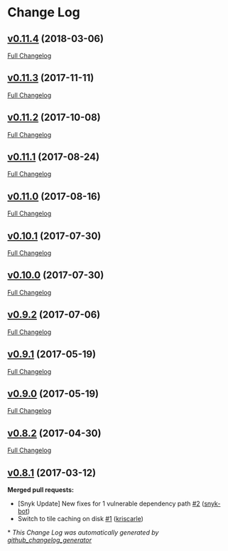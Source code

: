 # Change Log

## [v0.11.4](https://github.com/maphubs/maphubs-tileserver/tree/v0.11.4) (2018-03-06)
[Full Changelog](https://github.com/maphubs/maphubs-tileserver/compare/v0.11.3...v0.11.4)

## [v0.11.3](https://github.com/maphubs/maphubs-tileserver/tree/v0.11.3) (2017-11-11)
[Full Changelog](https://github.com/maphubs/maphubs-tileserver/compare/v0.11.2...v0.11.3)

## [v0.11.2](https://github.com/maphubs/maphubs-tileserver/tree/v0.11.2) (2017-10-08)
[Full Changelog](https://github.com/maphubs/maphubs-tileserver/compare/v0.11.1...v0.11.2)

## [v0.11.1](https://github.com/maphubs/maphubs-tileserver/tree/v0.11.1) (2017-08-24)
[Full Changelog](https://github.com/maphubs/maphubs-tileserver/compare/v0.11.0...v0.11.1)

## [v0.11.0](https://github.com/maphubs/maphubs-tileserver/tree/v0.11.0) (2017-08-16)
[Full Changelog](https://github.com/maphubs/maphubs-tileserver/compare/v0.10.1...v0.11.0)

## [v0.10.1](https://github.com/maphubs/maphubs-tileserver/tree/v0.10.1) (2017-07-30)
[Full Changelog](https://github.com/maphubs/maphubs-tileserver/compare/v0.10.0...v0.10.1)

## [v0.10.0](https://github.com/maphubs/maphubs-tileserver/tree/v0.10.0) (2017-07-30)
[Full Changelog](https://github.com/maphubs/maphubs-tileserver/compare/v0.9.2...v0.10.0)

## [v0.9.2](https://github.com/maphubs/maphubs-tileserver/tree/v0.9.2) (2017-07-06)
[Full Changelog](https://github.com/maphubs/maphubs-tileserver/compare/v0.9.1...v0.9.2)

## [v0.9.1](https://github.com/maphubs/maphubs-tileserver/tree/v0.9.1) (2017-05-19)
[Full Changelog](https://github.com/maphubs/maphubs-tileserver/compare/v0.9.0...v0.9.1)

## [v0.9.0](https://github.com/maphubs/maphubs-tileserver/tree/v0.9.0) (2017-05-19)
[Full Changelog](https://github.com/maphubs/maphubs-tileserver/compare/v0.8.2...v0.9.0)

## [v0.8.2](https://github.com/maphubs/maphubs-tileserver/tree/v0.8.2) (2017-04-30)
[Full Changelog](https://github.com/maphubs/maphubs-tileserver/compare/v0.8.1...v0.8.2)

## [v0.8.1](https://github.com/maphubs/maphubs-tileserver/tree/v0.8.1) (2017-03-12)
**Merged pull requests:**

- \[Snyk Update\] New fixes for 1 vulnerable dependency path [\#2](https://github.com/maphubs/maphubs-tileserver/pull/2) ([snyk-bot](https://github.com/snyk-bot))
- Switch to tile caching on disk [\#1](https://github.com/maphubs/maphubs-tileserver/pull/1) ([kriscarle](https://github.com/kriscarle))



\* *This Change Log was automatically generated by [github_changelog_generator](https://github.com/skywinder/Github-Changelog-Generator)*